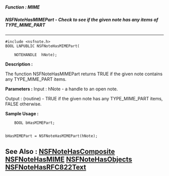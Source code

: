 ##### Function : MIME
##### NSFNoteHasMIMEPart - Check to see if the given note has any items of TYPE_MIME_PART
---
```
#include <nsfnote.h>
BOOL LNPUBLIC NSFNoteHasMIMEPart(

	NOTEHANDLE  hNote);
```
**Description :**

The function NSFNoteHasMIMEPart returns TRUE if the given note contains any 
TYPE_MIME_PART items.

**Parameters :**
Input :
hNote  -  a handle to an open note.

Output :
(routine)  -  TRUE if the given note has any TYPE_MIME_PART items, FALSE otherwise.



**Sample Usage :**
```
    BOOL bHasMIMEPart;


bHasMIMEPart = NSFNoteHasMIMEPart(hNote);

```
**See Also :**
[NSFNoteHasComposite](/reference/Func/NSFNoteHasComposite)
[NSFNoteHasMIME](/reference/Func/NSFNoteHasMIME)
[NSFNoteHasObjects](/reference/Func/NSFNoteHasObjects)
[NSFNoteHasRFC822Text](/reference/Func/NSFNoteHasRFC822Text)
---
